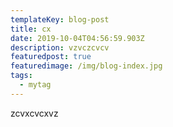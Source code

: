 ```yaml
---
templateKey: blog-post
title: cx
date: 2019-10-04T04:56:59.903Z
description: vzvczcvcv
featuredpost: true
featuredimage: /img/blog-index.jpg
tags:
  - mytag
---
```

zcvxcvcxvz
